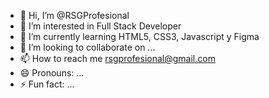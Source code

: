 - 👋 Hi, I’m @RSGProfesional
- 👀 I’m interested in Full Stack Developer 
- 🌱 I’m currently learning HTML5, CSS3, Javascript y Figma 
- 💞️ I’m looking to collaborate on ...
- 📫 How to reach me rsgprofesional@gmail.com 
- 😄 Pronouns: ...
- ⚡ Fun fact: ...

<!---
RSGProfesional/RSGProfesional is a ✨ special ✨ repository because its `README.md` (this file) appears on your GitHub profile.
You can click the Preview link to take a look at your changes.
--->
